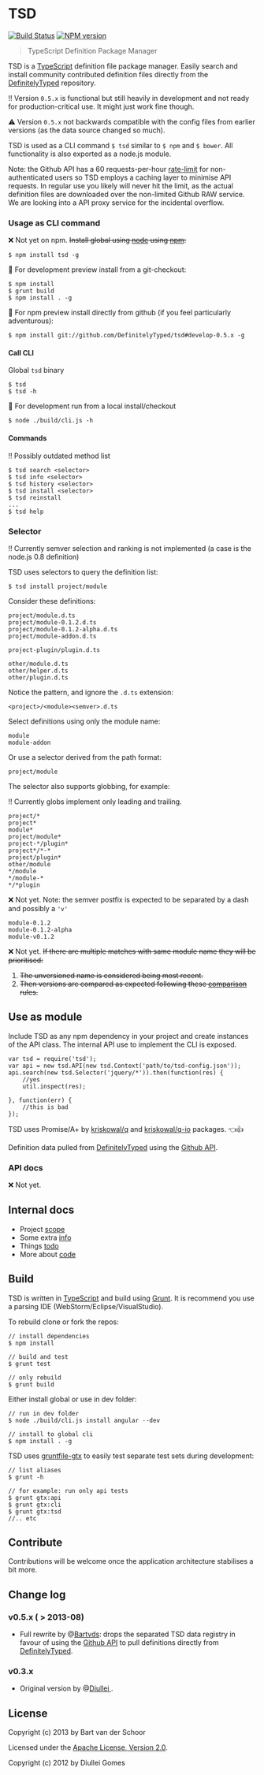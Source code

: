 # TSD

[![Build Status](https://secure.travis-ci.org/DefinitelyTyped/tsd.png?branch=develop-0.5.x)](http://travis-ci.org/DefinitelyTyped/tsd) [![NPM version](https://badge.fury.io/js/tsd.png)](http://badge.fury.io/js/tsd)

> TypeScript Definition Package Manager

TSD is a [TypeScript](http://www.typescriptlang.org/) definition file package manager. Easily search and install community contributed definition files directly from the [DefinitelyTyped](https://github.com/borisyankov/DefinitelyTyped) repository.

:bangbang: Version `0.5.x` is functional but still heavily in development and not ready for production-critical use. It might just work fine though.

:warning: Version `0.5.x` not backwards compatible with the config files from earlier versions (as the data source changed so much).

TSD is used as a CLI command `$ tsd` similar to `$ npm` and `$ bower`. All functionality is also exported as a node.js module. 

Note: the Github API has a 60 requests-per-hour [rate-limit](http://developer.github.com/v3/#rate-limiting) for non-authenticated users so TSD employs a caching layer to minimise API requests. In regular use you likely will never hit the limit, as the actual definition files are downloaded over the non-limited Github RAW service. We are looking into a API proxy service for the incidental overflow.

### Usage as CLI command

:x: Not yet on npm. ~~Install global using [node](http://nodejs.org/) using [npm](https://npmjs.org/):~~

	$ npm install tsd -g

:wrench: For development preview install from a git-checkout:

	$ npm install
	$ grunt build
	$ npm install . -g

:rocket: For npm preview install directly from github (if you feel particularly adventurous):

	$ npm install git://github.com/DefinitelyTyped/tsd#develop-0.5.x -g

#### Call CLI

Global `tsd` binary

	$ tsd	
	$ tsd -h

:wrench: For development run from a local install/checkout

	$ node ./build/cli.js -h

#### Commands

:bangbang: Possibly outdated method list

	$ tsd search <selector>
	$ tsd info <selector>
	$ tsd history <selector>
	$ tsd install <selector>
	$ tsd reinstall
	...
	$ tsd help

### Selector

:bangbang: Currently semver selection and ranking is not implemented (a case is the node.js 0.8 definition)


TSD uses selectors to query the definition list:

	$ tsd install project/module

Consider these definitions:
	
	project/module.d.ts
	project/module-0.1.2.d.ts
	project/module-0.1.2-alpha.d.ts
	project/module-addon.d.ts

	project-plugin/plugin.d.ts

	other/module.d.ts
	other/helper.d.ts
	other/plugin.d.ts

Notice the pattern, and ignore the `.d.ts` extension:

	<project>/<module><semver>.d.ts	

Select definitions using only the module name:

	module
	module-addon

Or use a selector derived from the path format:

	project/module

The selector also supports globbing, for example:

:bangbang: Currently globs implement only leading and trailing.

	project/*
	project*
	module*
	project/module*
	project-*/plugin*
	project*/*-*
	project/plugin*
	other/module
	*/module
	*/module-*
	*/*plugin

:x: Not yet. Note: the semver postfix is expected to be separated by a dash and possibly a `'v'`

	module-0.1.2
	module-0.1.2-alpha
	module-v0.1.2

:x: Not yet. ~~If there are multiple matches with same module name they will be prioritised:~~

1.	~~The unversioned name is considered being most recent.~~
2.	~~Then versions are compared as expected following these [comparison](https://github.com/isaacs/node-semver#comparison) rules.~~

## Use as module

Include TSD as any npm dependency in your project and create instances of the API class. The internal API use to implement the CLI is exposed. 
 
	var tsd = require('tsd');
	var api = new tsd.API(new tsd.Context('path/to/tsd-config.json'));
	api.search(new tsd.Selector('jquery/*')).then(function(res) {
		//yes
		util.inspect(res);

	}, function(err) {
		//this is bad
	});

TSD uses Promise/A+ by [kriskowal/q](https://github.com/kriskowal/q) and [kriskowal/q-io](https://github.com/kriskowal/q-io) packages. :point_left::+1: 

Definition data pulled from [DefinitelyTyped](https://github.com/borisyankov/DefinitelyTyped) using the [Github API](http://developer.github.com/). 

### API docs 

:x: Not yet. 

## Internal docs

* Project [scope](docs/SCOPE.md)
* Some extra [info](docs/INFO.md)
* Things [todo](docs/TODO.md)
* More about [code](docs/CODE.md)

## Build

TSD is written in [TypeScript](http://www.typescriptlang.org/) and build using [Grunt](http://www,gruntjs.com). It is recommend you use a parsing IDE (WebStorm/Eclipse/VisualStudio).

To rebuild clone or fork the repos:

	// install dependencies
	$ npm install

	// build and test
	$ grunt test

	// only rebuild
	$ grunt build

Either install global or use in dev folder:

	// run in dev folder
	$ node ./build/cli.js install angular --dev

	// install to global cli
	$ npm install . -g

TSD uses [gruntfile-gtx](https://github.com/Bartvds/gruntfile-gtx) to easily test separate test sets during development:
	
	// list aliases
	$ grunt -h

	// for example: run only api tests
	$ grunt gtx:api
	$ grunt gtx:cli
	$ grunt gtx:tsd
	//.. etc

## Contribute

Contributions will be welcome once the application architecture stabilises a bit more.

## Change log

### v0.5.x ( > 2013-08)

* Full rewrite by @[Bartvds](https://github.com/Bartvds): drops the separated TSD data registry in favour of using the [Github API](http://developer.github.com/) to pull definitions directly from [DefinitelyTyped](https://github.com/borisyankov/DefinitelyTyped).

### v0.3.x

* Original version by @[Diullei ](https://github.com/Diullei).

## License

Copyright (c) 2013 by Bart van der Schoor

Licensed under the [Apache License, Version 2.0](https://raw.github.com/DefinitelyTyped/tsd/develop-0.5.x/LICENSE.txt).

Copyright (c) 2012 by Diullei Gomes
